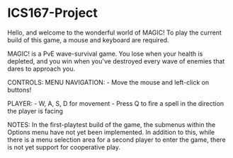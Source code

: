 # ICS167-Project
Hello, and welcome to the wonderful world of MAGIC!
To play the current build of this game, a mouse and keyboard are required.

MAGIC! is a PvE wave-survival game. You lose when your health is depleted, and
you win when you've destroyed every wave of enemies that dares to approach you.

CONTROLS:
  MENU NAVIGATION:
    - Move the mouse and left-click on buttons!
    
  PLAYER:
    - W, A, S, D for movement
    - Press Q to fire a spell in the direction the player is facing
    
NOTES:
  In the first-playtest build of the game, the submenus within the Options menu
  have not yet been implemented. In addition to this, while there is a menu selection
  area for a second player to enter the game, there is not yet support for cooperative
  play.
